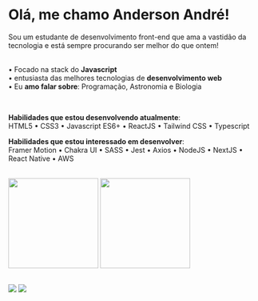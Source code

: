 <h1>Olá, me chamo Anderson André!</h1>

Sou um estudante de desenvolvimento front-end que ama a vastidão da tecnologia e está sempre procurando ser melhor do que ontem!

<br/>• Focado na stack do **Javascript**
<br/>• entusiasta das melhores tecnologias de **desenvolvimento web**
<br/>• Eu **amo falar sobre**: Programação, Astronomia e Biologia

</br>

**Habilidades que estou desenvolvendo atualmente**:</br>
HTML5 • CSS3 • Javascript ES6+ • ReactJS • Tailwind CSS • Typescript

**Habilidades que estou interessado em desenvolver**:</br>
Framer Motion • Chakra UI • SASS • Jest • Axios • NodeJS  • NextJS • React Native • AWS

</br>

<div>
 <a href="https://github.com/Anderson-Andre-P"></a>
  <img height="180em" src="https://github-readme-stats.vercel.app/api?username=Anderson-Andre-P&show_icons=true&theme=dark&include_all_commits=true&count_private=true"/>
  <img height="180em" src="https://github-readme-stats.vercel.app/api/top-langs/?username=Anderson-Andre-P&layout=compact&langs_count=7&theme=dark"/>
</div>
 
<!-- <div style="display: inline_block"><br>
  <img align="center" alt="HTML" height="30" width="40" src="https://cdn.jsdelivr.net/gh/devicons/devicon/icons/html5/html5-original.svg">
  <img align="center" alt="CSS" height="30" width="40" src="https://cdn.jsdelivr.net/gh/devicons/devicon/icons/css3/css3-original.svg">
  <img align="center" alt="Tailwind" height="30" width="40" src="https://cdn.jsdelivr.net/gh/devicons/devicon/icons/tailwindcss/tailwindcss-plain.svg">
  <img align="center" alt="Javascript" height="30" width="40" src="https://cdn.jsdelivr.net/gh/devicons/devicon/icons/javascript/javascript-original.svg">
  <img align="center" alt="Python" height="30" width="40" src="https://cdn.jsdelivr.net/gh/devicons/devicon/icons/python/python-original.svg">
  <img align="center" alt="Django" height="30" width="40" src="https://cdn.jsdelivr.net/gh/devicons/devicon/icons/django/django-original.svg">
</div>
  -->
 ##
 
 <div> 
  <a href = "mailto:andreandersoncaue.e@gmail.com"><img src="https://img.shields.io/badge/-Gmail-%23333?style=for-the-badge&logo=gmail&logoColor=white" target="_blank"></a>
  <a href="https://www.linkedin.com/in/anderson-andre-pereira/" target="_blank"><img src="https://img.shields.io/badge/-LinkedIn-%230077B5?style=for-the-badge&logo=linkedin&logoColor=white" target="_blank"></a> 
 
<!-- ![Snake animation](https://github.com/Anderson-Andre-P/Anderson-Andre-P/blob/output/github-contribution-grid-snake.svg) -->
 
</div>

 
